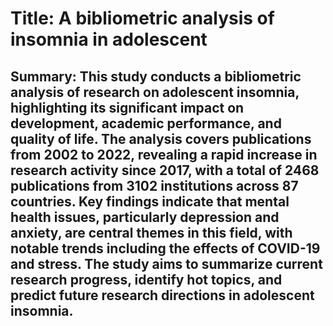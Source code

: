 # Title: A bibliometric analysis of insomnia in adolescent

## Summary: This study conducts a bibliometric analysis of research on adolescent insomnia, highlighting its significant impact on development, academic performance, and quality of life. The analysis covers publications from 2002 to 2022, revealing a rapid increase in research activity since 2017, with a total of 2468 publications from 3102 institutions across 87 countries. Key findings indicate that mental health issues, particularly depression and anxiety, are central themes in this field, with notable trends including the effects of COVID-19 and stress. The study aims to summarize current research progress, identify hot topics, and predict future research directions in adolescent insomnia.